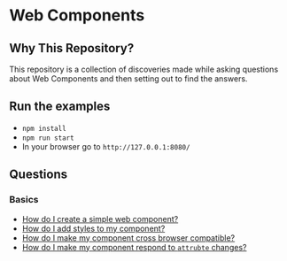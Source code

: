 # Web Components

## Why This Repository?

This repository is a collection of discoveries made while asking questions about Web Components and then setting out to find the answers.

## Run the examples

- `npm install`
- `npm run start`
- In your browser go to `http://127.0.0.1:8080/`

## Questions

### Basics

- [How do I create a simple web component?](hello-world/README.md)
- [How do I add styles to my component?](hello-world-styles/README.md)
- [How do I make my component cross browser compatible?](hello-world-cross-browser/README.md)
- [How do I make my component respond to `attrubte` changes?](respond-to-attribute-changes/README.md)
